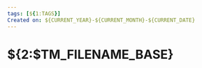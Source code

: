 ```yaml
---
tags: [${1:TAGS}]
Created on: ${CURRENT_YEAR}-${CURRENT_MONTH}-${CURRENT_DATE}
---
```


# ${2:$TM_FILENAME_BASE}
